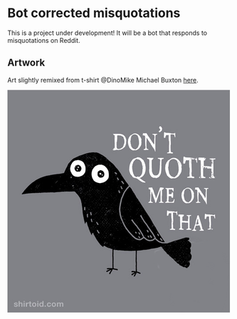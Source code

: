 # Bot corrected misquotations

This is a project under development! It will be a bot that responds to misquotations on Reddit.

## Artwork

Art slightly remixed from t-shirt @DinoMike Michael Buxton [here](https://shirt.woot.com/offers/dont-quoth-me-on-that).

![Raven with 'Dont Quoth Me on That'](./Dont-Quoth-Me-on-That.png)